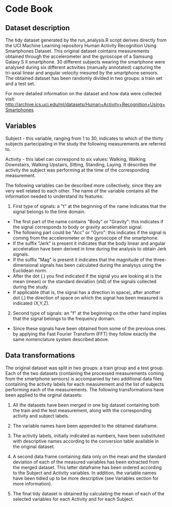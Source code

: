 # Code Book

## Dataset description
The tidy dataset generated by the run_analysis.R script derives directly from the UCI Machine Learning repository Human Activity Recognition Using Smartphones Dataset. This original dataset cointains measurements obtained through the accelerometer and the gyroscope of a Samsung Galaxy S II smartphone. 30 different subjects wearing the smartphone were analysed during six different activities (manually annotated) capturing the tri-axial linear and angular velocity mesured by the smartphone sensors. The obtained dataset has been randomly divided in two groups: a train set and a test set.

For more detailed information on the dataset and how data were collected visit: http://archive.ics.uci.edu/ml/datasets/Human+Activity+Recognition+Using+Smartphones 

## Variables
Subject - this variable, ranging from 1 to 30, indicates to which of the thirty subjects partecipating in the study the following measurements are referred to.

Activity - this label can correspond to six values: Walking, Walking Downstairs, Walking Upstairs, Sitting, Standing, Laying. It describes the activity the subject was performing at the time of the corresponding measurement. 

The following variables can be described more collectively, since they are very well related to each other. The name of the variable contains all the information needed to understand its features:

1) First type of signals: a "t" at the beginning of the name indicates that the signal belongs to the time domain. 
  
  - The first part of the name contains "Body" or "Gravity": this indicates if the signal corresponds to body or gravity acceleration signal.
  - The following part could be "Acc" or "Gyro": this indicates if the signal is coming from the accelerometer or the gyroscope of the smartphone.
  - If the suffix "Jerk" is present it indicates that the body linear and angular acceleration have been derived in time during the analysis to obtain Jerk signals.
  - If the suffix "Mag" is present it indicates that the magnitude of the three-dimensional signals has been calculated during the analysys using the Euclidean norm.
  - After the dot (.) you find indicated if the signal you are looking at is the mean (mean) or the standard deviation (std) of the signals collected during the study.
  - If applicable (that is, the signal has a direction in space), after another dot (.) the direction of space on which the signal has been measured is indicated (X,Y,Z).

2) Second type of signals: an "f" at the beginning on the other hand implies that the signal belongs to the frequency domain.

  - Since these signals have been obtained from some of the previous ones by applying the Fast Fourier Transform (FFT) they follow exactly the same nomenclature system described above.
      
## Data transformations
The original dataset was split in two groups: a train group and a test group. Each of the two datasets (containing the processed measurements coming from the smartphone sensors) is accompanied by two additional data files containing the activity labels for each measurement and the list of subjects performing each of the measurements.
The following transformations have been applied to the orginal datasets:

1) All the datasets have been merged in one big dataset containing both the train and the test measurement, along with the corresponding activity and subject labels.

2) The variable names have been appended to the obtained dataframe.

3) The activity labels, initially indicated as numbers, have been substituted with descriptive names according to the conversion table available in the original dataset.

3) A second data frame containing data only on the mean and the standard deviation of each of the measured variables has been extracted from the merged dataset. This latter dataframe has been ordered according to the Subject and Activity variables. In addition, the variable names have been tidied up to be more descriptive (see Variables section for more information).

4) The final tidy dataset is obtained by calculating the mean of each of the selected variables for each Activity and for each Subject. 
